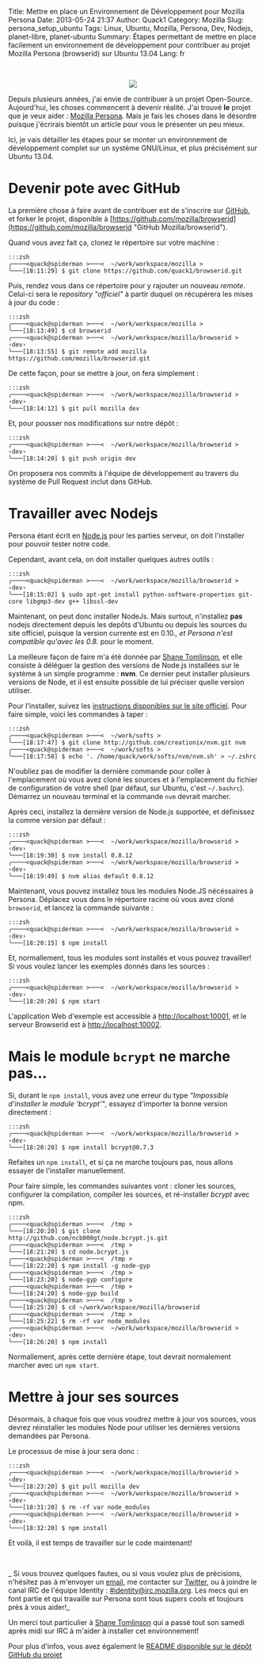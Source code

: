 Title: Mettre en place un Environnement de Développement pour Mozilla Persona
Date: 2013-05-24 21:37
Author: Quack1
Category: Mozilla
Slug: persona_setup_ubuntu
Tags: Linux, Ubuntu, Mozilla, Persona, Dev, Nodejs, planet-libre, planet-ubuntu
Summary: Étapes permettant de mettre en place facilement un environnement de développement pour contribuer au projet Mozilla Persona (browserid) sur Ubuntu 13.04
Lang: fr

&nbsp;
<div align=center><img src="static/upload/persona.png" align=center /></div>

Depuis plusieurs années, j'ai envie de contribuer à un projet Open-Source. Aujourd'hui, les choses commencent à devenir réalité. J'ai trouvé **le** projet que je veux aider : [Mozilla Persona](https://login.persona.org/about "Mozilla Persona About Page"). Mais je fais les choses dans le désordre puisque j'écrirais bientôt un article pour vous le présenter un peu mieux.

Ici, je vais détailler les étapes pour se monter un environnement de développement complet sur un système GNU/Linux, et plus précisément sur Ubuntu 13.04.

# Devenir pote avec GitHub

La première chose à faire avant de contribuer est de s'inscrire sur [GitHub](https://github.com "Github.com"), et forker le projet, disponible à [https://github.com/mozilla/browserid](https://github.com/mozilla/browserid "GitHub Mozilla/browserid").

Quand vous avez fait ça, clonez le répertoire sur votre machine :

	:::zsh
	╭────<quack@spiderman >───<  ~/work/workspace/mozilla >
	╰───[18:11:29] $ git clone https://github.com/quack1/browserid.git

Puis, rendez vous dans ce répertoire pour y rajouter un nouveau _remote_. Celui-ci sera le _repository_ _"officiel"_ à partir duquel on récupérera les mises à jour du code : 

	:::zsh
	╭────<quack@spiderman >───<  ~/work/workspace/mozilla >
	╰───[18:13:49] $ cd browserid 
	╭────<quack@spiderman >───<  ~/work/workspace/mozilla/browserid >  ‹dev› 
	╰───[18:13:55] $ git remote add mozilla https://github.com/mozilla/browserid.git

De cette façon, pour se mettre à jour, on fera simplement : 

	:::zsh
	╭────<quack@spiderman >───<  ~/work/workspace/mozilla/browserid >  ‹dev› 
	╰───[18:14:12] $ git pull mozilla dev

Et, pour pousser nos modifications sur notre dépôt :

	:::zsh
	╭────<quack@spiderman >───<  ~/work/workspace/mozilla/browserid >  ‹dev› 
	╰───[18:14:20] $ git push origin dev

On proposera nos commits à l'équipe de développement au travers du système de Pull Request inclut dans GitHub.

# Travailler avec Nodejs

Persona étant écrit en [Node.js](http://nodejs.org/ "Node.js Website") pour les parties serveur, on doit l'installer pour pouvoir tester notre code.

Cependant, avant cela, on doit installer quelques autres outils : 

	:::zsh
	╭────<quack@spiderman >───<  ~/work/workspace/mozilla/browserid >  ‹dev› 
	╰───[18:15:02] $ sudo apt-get install python-software-properties git-core libgmp3-dev g++ libssl-dev

Maintenant, on peut donc installer NodeJs. Mais surtout, n'installez **pas** nodejs directement depuis les depôts d'Ubuntu ou depuis les sources du site officiel, puisque la version currente est en 0.10.*, et Persona n'est compatible qu'avec les 0.8.* pour le moment.

La meilleure façon de faire m'a été donnée par [Shane Tomlinson](https://twitter.com/Shane_Tomlinson "Shane Tomlinson Twitter Page"), et elle consiste à déléguer la gestion des versions de Node.js installées sur le système à un simple programme : **nvm**. Ce dernier peut installer plusieurs versions de Node, et il est ensuite possible de lui préciser quelle version utiliser.

Pour l'installer, suivez les [instructions disponibles sur le site officiel](https://github.com/creationix/nvm/). Pour faire simple, voici les commandes à taper :  

	:::zsh
	╭────<quack@spiderman >───<  ~/work/softs > 
	╰───[18:17:47] $ git clone http://github.com/creationix/nvm.git nvm
	╭────<quack@spiderman >───<  ~/work/softs > 
	╰───[18:17:58] $ echo '. /home/quack/work/softs/nvm/nvm.sh' > ~/.zshrc

N'oubliez pas de modifier la dernière commande pour coller à l'emplacement où vous avez cloné les sources et à l'emplacement du fichier de configuration de votre shell (par défaut, sur Ubuntu, c'est `~/.bashrc`). Démarrez un nouveau terminal et la commande `nvm` devrait marcher.

Après ceci, installez la dernière version de Node.js supportée, et définissez la comme version par défaut :

	:::zsh
	╭────<quack@spiderman >───<  ~/work/workspace/mozilla/browserid >  ‹dev› 
	╰───[18:19:30] $ nvm install 0.8.12
	╭────<quack@spiderman >───<  ~/work/workspace/mozilla/browserid >  ‹dev› 
	╰───[18:19:49] $ nvm alias default 0.8.12

Maintenant, vous pouvez installez tous les modules Node.JS nécéssaires à Persona. Déplacez vous dans le répertoire racine où vous avez cloné `browserid`, et lancez la commande suivante :

	:::zsh
	╭────<quack@spiderman >───<  ~/work/workspace/mozilla/browserid >  ‹dev› 
	╰───[18:20:15] $ npm install

Et, normallement, tous les modules sont installés et vous pouvez travailler! Si vous voulez lancer les exemples donnés dans les sources :

	:::zsh
	╭────<quack@spiderman >───<  ~/work/workspace/mozilla/browserid >  ‹dev› 
	╰───[18:20:20] $ npm start

L'application Web d'exemple est accessible à [http://localhost:10001](http://localhost:10001), et le serveur Browserid est à [http://localhost:10002](http://localhost:10002).

# Mais le module `bcrypt` ne marche pas...

Si, durant le `npm install`, vous avez une erreur du type _"Impossible d'installer le module 'bcrypt'"_, essayez d'importer la bonne version directement : 

	:::zsh
	╭────<quack@spiderman >───<  ~/work/workspace/mozilla/browserid >  ‹dev› 
	╰───[18:20:20] $ npm install bcrypt@0.7.3

Refaites un `npm install`, et si ça ne marche toujours pas, nous allons essayer de l'installer manuellement.

Pour faire simple, les commandes suivantes vont : cloner les sources, configurer la compilation, compiler les sources, et ré-installer _bcrypt_ avec npm.

	:::zsh
	╭────<quack@spiderman >───<  /tmp > 
	╰───[18:20:20] $ git clone http://github.com/ncb000gt/node.bcrypt.js.git
	╭────<quack@spiderman >───<  /tmp > 
	╰───[18:21:20] $ cd node.bcrypt.js
	╭────<quack@spiderman >───<  /tmp > 
	╰───[18:22:20] $ npm install -g node-gyp
	╭────<quack@spiderman >───<  /tmp > 
	╰───[18:23:20] $ node-gyp configure
	╭────<quack@spiderman >───<  /tmp > 
	╰───[18:24:20] $ node-gyp build
	╭────<quack@spiderman >───<  /tmp > 
	╰───[18:25:20] $ cd ~/work/workspace/mozilla/browserid
	╭────<quack@spiderman >───<  /tmp > 
	╰───[18:25:22] $ rm -rf var node_modules
	╭────<quack@spiderman >───<  ~/work/workspace/mozilla/browserid >  ‹dev› 
	╰───[18:26:20] $ npm install

Normallement, après cette dernière étape, tout devrait normalement marcher avec un `npm start`.

# Mettre à jour ses sources

Désormais, à chaque fois que vous voudrez mettre à jour vos sources, vous devrez réinstaller les modules Node pour utiliser les dernières versions demandées par Persona.

Le processus de mise à jour sera donc :

	:::zsh
	╭────<quack@spiderman >───<  ~/work/workspace/mozilla/browserid >  ‹dev›  
	╰───[18:23:20] $ git pull mozilla dev
	╭────<quack@spiderman >───<  ~/work/workspace/mozilla/browserid >  ‹dev›  
	╰───[18:31:20] $ rm -rf var node_modules
	╭────<quack@spiderman >───<  ~/work/workspace/mozilla/browserid >  ‹dev› 
	╰───[18:32:20] $ npm install

Et voilà, il est temps de travailler sur le code maintenant!

&nbsp;

_ Si vous trouvez quelques fautes, ou si vous voulez plus de précisions, n'hésitez pas à m'envoyer un [email](quack1blog@gmail.com),  me contacter sur [Twitter](http://twitter.com/_Quack1), ou à joindre le canal IRC de l'équipe Identity : [#identity@irc.mozilla.org](irc://irc.mozilla.org/identity). Les mecs qui en font partie et qui travaille sur Persona sont tous supers cools et toujours près à vous aider!_

Un merci tout particulier à [Shane Tomlinson](https://shanetomlinson.com/ "Shane Tomlinson Personal Website") qui a passé tout son samedi après midi sur IRC à m'aider à installer cet environnement!

Pour plus d'infos, vous avez également le [README disponible sur le dépôt GitHub du projet](https://github.com/mozilla/browserid/blob/dev/README.md)